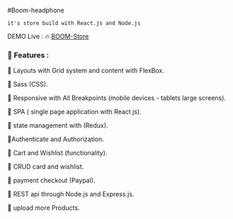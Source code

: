 #Boom-headphone

>

    it's store build with React.js and Node.js

>

DEMO Live : 🔥 [BOOM-Store]()

### 🚀 Features :

👻 Layouts with Grid system and content with FlexBox.

👻 Sass (CSS).

👻 Responsive with All Breakpoints (mobile devices - tablets large screens).

👻 SPA ( single page application with React js).

👻 state management with (Redux).

👻Authenticate and Authorization.

👻 Cart and Wishlist (functionality).

👻 CRUD card and wishlist.

👻 payment checkout (Paypal).

👻 REST api through Node.js and Express.js.

👻 upload more Products.

